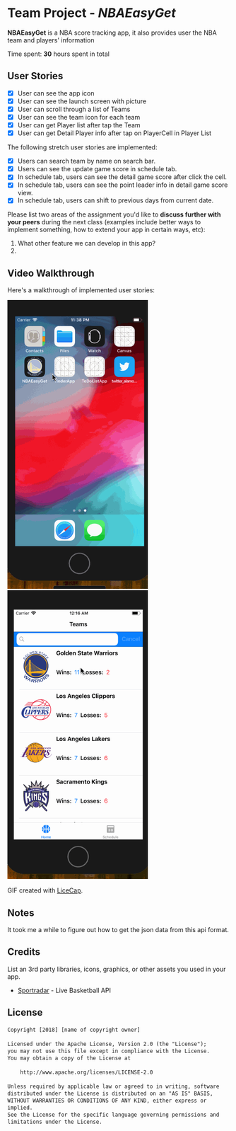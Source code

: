 # Team Project - *NBAEasyGet*

**NBAEasyGet** is a NBA score tracking app, it also provides user the NBA team and players' information

Time spent: **30** hours spent in total

## User Stories

- [x] User can see the app icon
- [x] User can see the launch screen with picture
- [x] User can scroll through a list of Teams
- [x] User can see the team icon for each team
- [x] User can get Player list after tap the Team
- [x] User can get Detail Player info after tap on PlayerCell in Player List

The following stretch user stories are implemented:

- [x] Users can search team by name on search bar.
- [x] Users can see the update game score in schedule tab. 
- [x] In schedule tab, users can see the detail game score after click the cell. 
- [x] In schedule tab, users can see the point leader info in detail game score view. 
- [x] In schedule tab, users can shift to previous days from current date.

Please list two areas of the assignment you'd like to **discuss further with your peers** during the next class (examples include better ways to implement something, how to extend your app in certain ways, etc):

1. What other feature we can develop in this app?
2.

## Video Walkthrough

Here's a walkthrough of implemented user stories:

<img src='https://github.com/TeamGetTicket/NBATeamProject/blob/master/src/NBAEasyGetDemo_05.gif' title='Video Walkthrough' width='' alt='Video Walkthrough' /><img src='https://github.com/TeamGetTicket/NBATeamProject/blob/master/src/NBAEasyGetDemo_06.gif' title='Video Walkthrough' width='' alt='Video Walkthrough' />


GIF created with [LiceCap](http://www.cockos.com/licecap/).

## Notes

It took me a while to figure out how to get the json data from this api format.


## Credits

List an 3rd party libraries, icons, graphics, or other assets you used in your app.

- [Sportradar](https://sportradar.us/) - Live Basketball API


## License

    Copyright [2018] [name of copyright owner]

    Licensed under the Apache License, Version 2.0 (the "License");
    you may not use this file except in compliance with the License.
    You may obtain a copy of the License at

        http://www.apache.org/licenses/LICENSE-2.0

    Unless required by applicable law or agreed to in writing, software
    distributed under the License is distributed on an "AS IS" BASIS,
    WITHOUT WARRANTIES OR CONDITIONS OF ANY KIND, either express or implied.
    See the License for the specific language governing permissions and
    limitations under the License.
